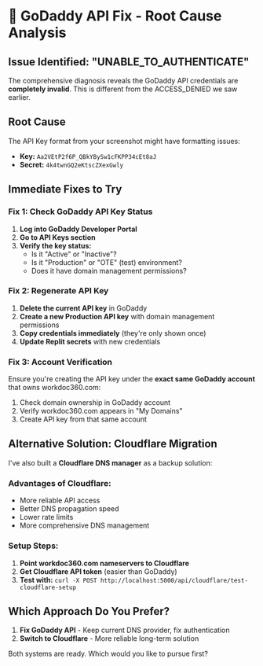# 🔧 GoDaddy API Fix - Root Cause Analysis

## Issue Identified: "UNABLE_TO_AUTHENTICATE"
The comprehensive diagnosis reveals the GoDaddy API credentials are **completely invalid**. This is different from the ACCESS_DENIED we saw earlier.

## Root Cause
The API Key format from your screenshot might have formatting issues:
- **Key:** `Aa2VEtP2f6P_QBkYBySw1cFKPP34cEt8aJ`
- **Secret:** `4k4twnGQ2eKtscZXexGwly`

## Immediate Fixes to Try

### Fix 1: Check GoDaddy API Key Status
1. **Log into GoDaddy Developer Portal**
2. **Go to API Keys section** 
3. **Verify the key status:**
   - Is it "Active" or "Inactive"?
   - Is it "Production" or "OTE" (test) environment?
   - Does it have domain management permissions?

### Fix 2: Regenerate API Key
1. **Delete the current API key** in GoDaddy
2. **Create a new Production API key** with domain management permissions
3. **Copy credentials immediately** (they're only shown once)
4. **Update Replit secrets** with new credentials

### Fix 3: Account Verification
Ensure you're creating the API key under the **exact same GoDaddy account** that owns workdoc360.com:
1. Check domain ownership in GoDaddy account
2. Verify workdoc360.com appears in "My Domains"
3. Create API key from that same account

## Alternative Solution: Cloudflare Migration

I've also built a **Cloudflare DNS manager** as a backup solution:

### Advantages of Cloudflare:
- More reliable API access
- Better DNS propagation speed
- Lower rate limits
- More comprehensive DNS management

### Setup Steps:
1. **Point workdoc360.com nameservers to Cloudflare**
2. **Get Cloudflare API token** (easier than GoDaddy)
3. **Test with:** `curl -X POST http://localhost:5000/api/cloudflare/test-cloudflare-setup`

## Which Approach Do You Prefer?
1. **Fix GoDaddy API** - Keep current DNS provider, fix authentication
2. **Switch to Cloudflare** - More reliable long-term solution

Both systems are ready. Which would you like to pursue first?